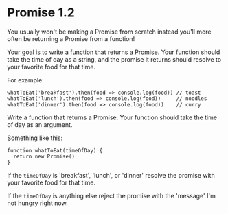 # Promise 1.2 

You usually won't be making a Promise from scratch instead you'll more often be returning a Promise from a function! 

Your goal is to write a function that returns a Promise. Your function should take the time of day as a string, and the promise it returns should resolve to your favorite food for that time. 

For example: 

```JS
whatToEat('breakfast').then(food => console.log(food)) // toast
whatToEat('lunch').then(food => console.log(food))     // noodles
whatToEat('dinner').then(food => console.log(food))    // curry
```

Write a function that returns a Promise. Your function should take the time of day as an argument. 

Something like this: 

```JS
function whatToEat(timeOfDay) {
  return new Promise()
}
```

If the `timeOfDay` is 'breakfast', 'lunch', or 'dinner' resolve the promise with your favorite food for that time. 

If the `timeOfDay` is anything else reject the promise with the 'message' I'm not hungry right now.  